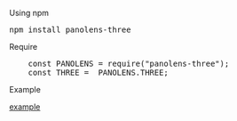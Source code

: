 <p>Using npm</p>
<pre>npm install panolens-three</pre>

<p>Require</p>
<pre>
    const PANOLENS = require("panolens-three");
    const THREE =  PANOLENS.THREE;
</pre>

<p>Example</p>
<a href="https://pchen66.github.io/Panolens/#Example">example</a>
